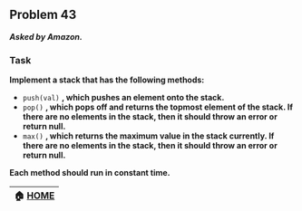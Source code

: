 ## Problem 43
***Asked by Amazon.***
### Task
**Implement a stack that has the following methods:**
- `push(val)` **, which pushes an element onto the stack.**
- `pop()` **, which pops off and returns the topmost element of the stack. If there are no elements in the stack, then it should throw an error or return null.**
- `max()` **, which returns the maximum value in the stack currently. If there are no elements in the stack, then it should throw an error or return null.**

**Each method should run in constant time.**

|**:house: [HOME](https://github.com/theInvincible/Daily-Coding-Problem/)**|
|--------------------------------------------------------------------------|
